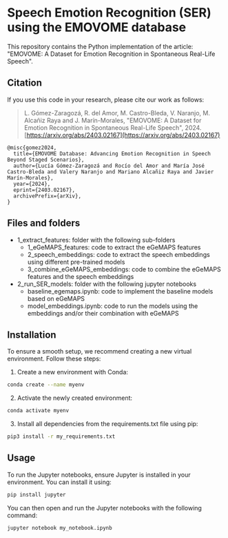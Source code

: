 # Speech Emotion Recognition (SER) using the EMOVOME database
This repository contains the Python implementation of the article: "EMOVOME: A Dataset for Emotion Recognition in Spontaneous Real-Life Speech".

## Citation
If you use this code in your research, please cite our work as follows:

> L. Gómez-Zaragozá, R. del Amor, M. Castro-Bleda, V. Naranjo, M. Alcañiz Raya and J. Marín-Morales, "EMOVOME: A Dataset for Emotion Recognition in Spontaneous Real-Life Speech", 2024. [https://arxiv.org/abs/2403.02167](https://arxiv.org/abs/2403.02167)


```
@misc{gomez2024,
  title={EMOVOME Database: Advancing Emotion Recognition in Speech Beyond Staged Scenarios},
  author={Lucía Gómez-Zaragozá and Rocío del Amor and María José Castro-Bleda and Valery Naranjo and Mariano Alcañiz Raya and Javier Marín-Morales},
  year={2024},
  eprint={2403.02167},
  archivePrefix={arXiv},
}
```

## Files and folders
* 1_extract_features: folder with the following sub-folders
  * 1_eGeMAPS_features: code to extract the eGeMAPS features 
  * 2_speech_embeddings: code to extract the speech embeddings using different pre-trained models
  * 3_combine_eGeMAPS_embeddings: code to combine the eGeMAPS features and the speech embeddings
* 2_run_SER_models: folder with the following jupyter notebooks
  * baseline_egemaps.ipynb: code to implement the baseline models based on eGeMAPS
  * model_embeddings.ipynb: code to run the models using the embeddings and/or their combination with eGeMAPS


## Installation

To ensure a smooth setup, we recommend creating a new virtual environment. Follow these steps:

1. Create a new environment with Conda:

```bash
conda create --name myenv
```
2. Activate the newly created environment:

```bash
conda activate myenv
```

3. Install all dependencies from the requirements.txt file using pip:

```bash
pip3 install -r my_requirements.txt
```

## Usage

To run the Jupyter notebooks, ensure Jupyter is installed in your environment. You can install it using: 

```bash
pip install jupyter
```

You can then open and run the Jupyter notebooks with the following command:

```bash
jupyter notebook my_notebook.ipynb
```



